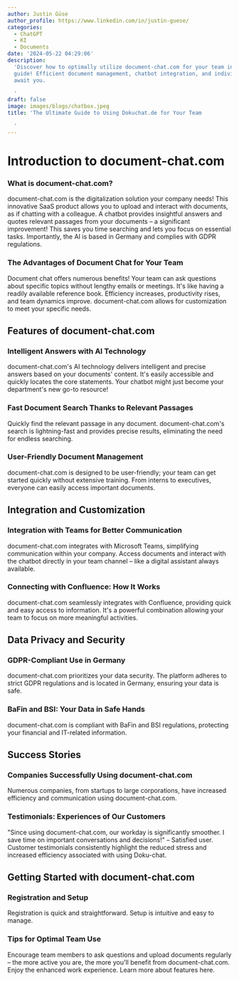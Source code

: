 ```yaml
---
author: Justin Güse
author_profile: https://www.linkedin.com/in/justin-guese/
categories:
  - ChatGPT
  - KI
  - Documents
date: '2024-05-22 04:29:06'
description:
  'Discover how to optimally utilize document-chat.com for your team in our
  guide! Efficient document management, chatbot integration, and individual customization
  await you.

  '
draft: false
image: images/blogs/chatbox.jpeg
title: 'The Ultimate Guide to Using Dokuchat.de for Your Team

  '
---
```


# Introduction to document-chat.com

### What is document-chat.com?

document-chat.com is the digitalization solution your company needs! This innovative SaaS product allows you to upload and interact with documents, as if chatting with a colleague. A chatbot provides insightful answers and quotes relevant passages from your documents – a significant improvement! This saves you time searching and lets you focus on essential tasks. Importantly, the AI is based in Germany and complies with GDPR regulations.

### The Advantages of Document Chat for Your Team

Document chat offers numerous benefits! Your team can ask questions about specific topics without lengthy emails or meetings. It's like having a readily available reference book. Efficiency increases, productivity rises, and team dynamics improve. document-chat.com allows for customization to meet your specific needs.

## Features of document-chat.com

### Intelligent Answers with AI Technology

document-chat.com's AI technology delivers intelligent and precise answers based on your documents' content. It's easily accessible and quickly locates the core statements. Your chatbot might just become your department's new go-to resource!

### Fast Document Search Thanks to Relevant Passages

Quickly find the relevant passage in any document. document-chat.com's search is lightning-fast and provides precise results, eliminating the need for endless searching.

### User-Friendly Document Management

document-chat.com is designed to be user-friendly; your team can get started quickly without extensive training. From interns to executives, everyone can easily access important documents.

## Integration and Customization

### Integration with Teams for Better Communication

document-chat.com integrates with Microsoft Teams, simplifying communication within your company. Access documents and interact with the chatbot directly in your team channel – like a digital assistant always available.

### Connecting with Confluence: How It Works

document-chat.com seamlessly integrates with Confluence, providing quick and easy access to information. It's a powerful combination allowing your team to focus on more meaningful activities.

## Data Privacy and Security

### GDPR-Compliant Use in Germany

document-chat.com prioritizes your data security. The platform adheres to strict GDPR regulations and is located in Germany, ensuring your data is safe.

### BaFin and BSI: Your Data in Safe Hands

document-chat.com is compliant with BaFin and BSI regulations, protecting your financial and IT-related information.

## Success Stories

### Companies Successfully Using document-chat.com

Numerous companies, from startups to large corporations, have increased efficiency and communication using document-chat.com.

### Testimonials: Experiences of Our Customers

"Since using document-chat.com, our workday is significantly smoother. I save time on important conversations and decisions!" – Satisfied user. Customer testimonials consistently highlight the reduced stress and increased efficiency associated with using Doku-chat.

## Getting Started with document-chat.com

### Registration and Setup

Registration is quick and straightforward. Setup is intuitive and easy to manage.

### Tips for Optimal Team Use

Encourage team members to ask questions and upload documents regularly – the more active you are, the more you'll benefit from document-chat.com. Enjoy the enhanced work experience. Learn more about features here.
